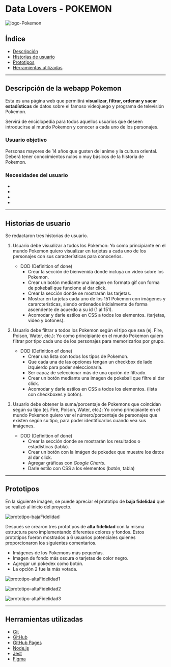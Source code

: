 # Data Lovers - POKEMON
![logo-Pokemon](https://cdn130.picsart.com/299442174382201.png?r1024x1024)

## Índice

- [Descripción](#descripción-de-la-webapp-pokemon)
- [Historias de usuario](#historias-de-usuario)
- [Prototipos](#prototipos)
- [Herramientas utilizadas](#herramientas-utilizadas)


---
## Descripción de la webapp Pokemon

Esta es una página web que permitirá **visualizar, filtrar, ordenar y sacar estadísticas** de datos sobre el famoso videojuego y programa de televisión Pokemon.

Servirá de enciclopedia para todos aquellos usuarios que deseen introducirse al mundo Pokemon y conocer a cada uno de los personajes.

### Usuario objetivo
Personas mayores de 14 años que gusten del anime y la cultura oriental. Deberá tener conocimientos nulos o muy básicos de la historia de Pokemon.

### Necesidades del usuario
-
-
-
-

---

## Historias de usuario

Se redactaron tres historias de usuario.

1. Usuario debe visualizar a todos los Pokemon:
Yo como principiante en el mundo Pokemon quiero visualizar en tarjetas a cada uno de los personajes con sus características para conocerlos.
    - DOD (Definition of done)
        - Crear la sección de bienvenida donde incluya un video sobre los Pokemon.
        - Crear un botón mediante una imagen en formato gif con forma de pokeball que funcione al dar click.
        - Crear la sección donde se mostrarán las tarjetas.
        - Mostrar en tarjetas cada uno de los 151 Pokemon con imágenes y cararcterísticas, siendo ordenados inicialmente de forma ascendente de acuerdo a su id (1 al 151).
        - Acomodar y darle estilos en CSS a todos los elementos. (tarjetas, video y botones).
2. Usuario debe filtrar a todos los Pokemon según el tipo que sea (ej. Fire, Poison, Water, etc.):
Yo como principiante en el mundo Pokemon quiero filtrar por tipo cada uno de los personajes para memorizarlos por grupo.

    - DOD (Definition of done)
        - Crear una lista con todos los tipos de Pokemon.
        - Que cada una de las opciones tengan un checkbox de lado izquierdo para poder seleccionarla.
        - Ser capaz de seleccionar más de una opción de filtrado.
        - Crear un botón mediante una imagen de pokeball que filtre al dar click.
        - Acomodar y darle estilos en CSS a todos los elementos. (lista con checkboxes y botón).

3. Usuario debe obtener la suma/porcentaje de Pokemons que coincidan según su tipo (ej. Fire, Poison, Water, etc.):
Yo como principiante en el mundo Pokemon quiero ver el número/porcentaje de personajes que existen según su tipo, para poder identificarlos cuando vea sus imágenes.

    - DOD (Definition of done)
        - Crear la sección donde se mostrarán los resultados o estadísticas (tabla).
        - Crear un botón con la imágen de pokedex que muestre los datos al dar click.
        - Agregar gráficas con _Google Charts_.
        - Darle estilo con CSS a los elementos (botón, tabla)

---

## Prototipos

En la siguiente imagen, se puede apreciar el prototipo de **baja fidelidad** que se realizó al inicio del proyecto.

![prototipo-bajaFidelidad](https://cdn130.picsart.com/299438707232201.jpg?r1024x1024)

Después se crearon tres prototipos de **alta fidelidad** con la misma estructura pero implementando diferentes colores y fondos. Estos prototipos fueron mostrados a 6 usuarios potenciales quienes proporcionaron los siguientes comentarios.

- Imágenes de los Pokemons más pequeñas.
- Imagen de fondo más oscura o tarjetas de color negro.
- Agregar un pokedex como botón.
- La opción 2 fue la más votada.

![prototipo-altaFidelidad1](https://cdn130.picsart.com/299439433429201.jpg?r1024x1024)

![prototipo-altaFidelidad2](https://cdn130.picsart.com/299439501143201.jpg?r1024x1024)

![prototipo-altaFidelidad3](https://cdn140.picsart.com/299439527089201.jpg?r1024x1024)

---

## Herramientas utilizadas

- [Git](https://git-scm.com/)
- [GitHub](https://github.com/)
- [GitHub Pages](https://pages.github.com/)
- [Node.js](https://nodejs.org/)
- [Jest](https://jestjs.io/)
- [Figma](https://figma.com/)
